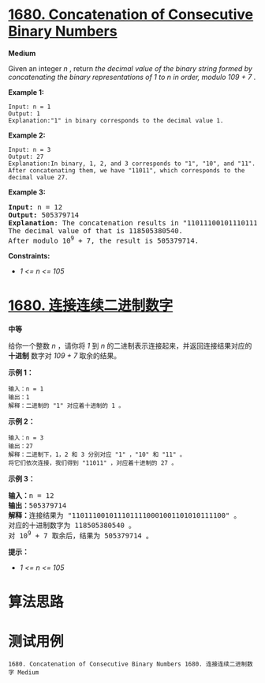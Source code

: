 # [1680. Concatenation of Consecutive Binary Numbers][enTitle]

**Medium**

Given an integer  *n* , return  *the decimal value of the binary string formed by concatenating the binary representations of*  *1*  *to*  *n*  *in order, modulo*  *109 + 7* .



**Example 1:** 

```
Input: n = 1
Output: 1
Explanation:"1" in binary corresponds to the decimal value 1. 

```

**Example 2:** 

```
Input: n = 3
Output: 27
Explanation:In binary, 1, 2, and 3 corresponds to "1", "10", and "11".
After concatenating them, we have "11011", which corresponds to the decimal value 27.

```

**Example 3:** 


<pre><strong>Input:</strong> n = 12
<strong>Output:</strong> 505379714
<strong>Explanation</strong>: The concatenation results in "1101110010111011110001001101010111100".
The decimal value of that is 118505380540.
After modulo 10<sup>9</sup> + 7, the result is 505379714.
</pre>



**Constraints:** 

-  *1 <= n <= 105* 


# [1680. 连接连续二进制数字][cnTitle]

**中等**

给你一个整数  *n*  ，请你将  *1*  到  *n*  的二进制表示连接起来，并返回连接结果对应的 **十进制**  数字对  *109 + 7*  取余的结果。



**示例 1：** 

```
输入：n = 1
输出：1
解释：二进制的 "1" 对应着十进制的 1 。

```

**示例 2：** 

```
输入：n = 3
输出：27
解释：二进制下，1，2 和 3 分别对应 "1" ，"10" 和 "11" 。
将它们依次连接，我们得到 "11011" ，对应着十进制的 27 。

```

**示例 3：** 


<pre><b>输入：</b>n = 12
<b>输出：</b>505379714
<b>解释：</b>连接结果为 "1101110010111011110001001101010111100" 。
对应的十进制数字为 118505380540 。
对 10<sup>9</sup> + 7 取余后，结果为 505379714 。
</pre>



**提示：** 

-  *1 <= n <= 105* 




# 算法思路

# 测试用例
```
1680. Concatenation of Consecutive Binary Numbers 1680. 连接连续二进制数字 Medium
```

[enTitle]: https://leetcode.com/problems/concatenation-of-consecutive-binary-numbers/
[cnTitle]: https://leetcode-cn.com/problems/concatenation-of-consecutive-binary-numbers/
